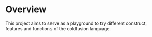 # Overview

This project aims to serve as a playground to try different construct, features and functions of the coldfusion language.